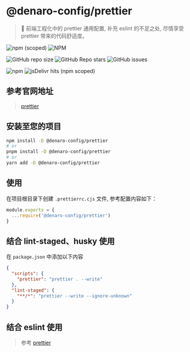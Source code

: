 # @denaro-config/prettier

> :tada: 前端工程化中的 prettier 通用配置, 补充 eslint 的不足之处, 尽情享受 prettier 带来的代码舒适度。

![npm (scoped)](https://img.shields.io/npm/v/%40denaro-config/prettier?link=https%3A%2F%2Fwww.npmjs.com%2Fpackage%2F%40vuepress-config%2Fprettier)
![NPM](https://img.shields.io/npm/l/%40denaro-config%2Fprettier?link=https%3A%2F%2Fgithub.com%2Fdenaro-org%2Ffrontend-engineering-config%2Fblob%2Fmain%2FLICENSE)

![GitHub repo size](https://img.shields.io/github/repo-size/denaro-org/frontend-engineering-config?link=https%3A%2F%2Fgithub.com%2Fdenaro-org%2Ffrontend-engineering-config)
![GitHub Repo stars](https://img.shields.io/github/stars/denaro-org/frontend-engineering-config?link=https%3A%2F%2Fgithub.com%2Fdenaro-org%2Ffrontend-engineering-config%2Fstargazers)
![GitHub issues](https://img.shields.io/github/issues/denaro-org/frontend-engineering-config?link=https%3A%2F%2Fgithub.com%2Fdenaro-org%2Ffrontend-engineering-config%2Fissues)

![npm](https://img.shields.io/npm/dw/%40denaro-config/prettier?link=https%3A%2F%2Fwww.npmjs.com%2Fpackage%2F%40vuepress-config%2Fprettier)
![jsDelivr hits (npm scoped)](https://img.shields.io/jsdelivr/npm/hd/%40denaro-config%2Fprettier?link=https%3A%2F%2Fwww.jsdelivr.com%2Fpackage%2Fnpm%2F%40denaro-config%2Fprettier)

## 参考官网地址

> [prettier](https://prettier.io/)

## 安装至您的项目

```bash
npm install -D @denaro-config/prettier
# or
pnpm install -D @denaro-config/prettier
# or
yarn add -D @denaro-config/prettier
```

## 使用

在项目根目录下创建 `.prettierrc.cjs` 文件, 参考配置内容如下：

```js
module.exports = {
  ...require('@denaro-config/prettier')
}
```

## 结合 lint-staged、husky 使用

在 `package.json` 中添加以下内容

```json
{
  "scripts": {
    "prettier": "prettier . --write"
  },
  "lint-staged": {
    "**/*": "prettier --write --ignore-unknown"
  }
}
```

## 结合 eslint 使用

> 参考 [prettier](../prettier/README.md)
